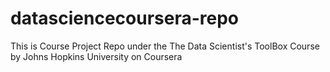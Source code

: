 # datasciencecoursera-repo
This is Course Project Repo under the The Data Scientist's ToolBox Course by Johns Hopkins University on Coursera
